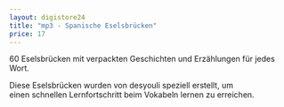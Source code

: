```yaml
---
layout: digistore24
title: "mp3 - Spanische Eselsbrücken"
price: 17
---
```

<p>60 Eselsbr&#xFC;cken mit verpackten Geschichten und Erz&#xE4;hlungen f&#xFC;r jedes Wort.&#xA0;</p>
<p>Diese Eselsbr&#xFC;cken wurden von desyouli speziell erstellt, um einen&#xA0;schnellen Lernfortschritt beim Vokabeln lernen zu erreichen.</p>